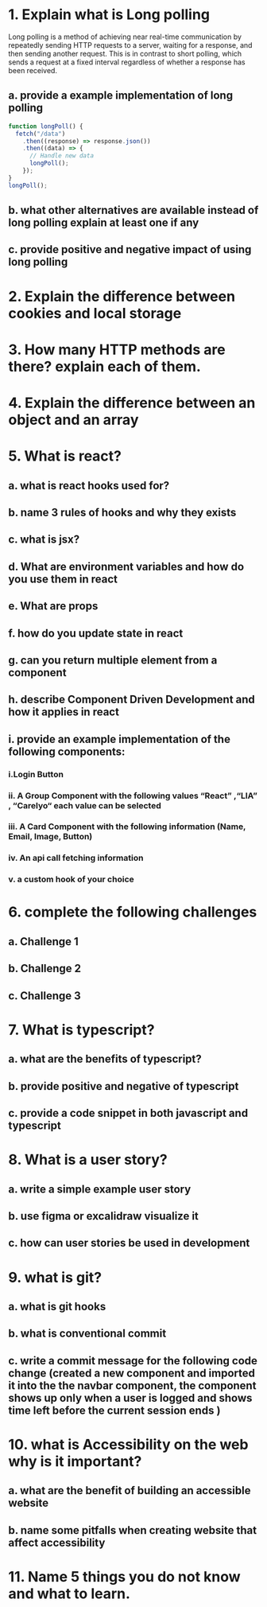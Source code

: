 # 1. Explain what is Long polling

Long polling is a method of achieving near real-time communication by repeatedly sending HTTP requests to a server, waiting for a response, and then sending another request. This is in contrast to short polling, which sends a request at a fixed interval regardless of whether a response has been received.

## a. provide a example implementation of long polling

```javascript
function longPoll() {
  fetch("/data")
    .then((response) => response.json())
    .then((data) => {
      // Handle new data
      longPoll();
    });
}
longPoll();
```

## b. what other alternatives are available instead of long polling explain at least one if any

## c. provide positive and negative impact of using long polling

# 2. Explain the difference between cookies and local storage

# 3. How many HTTP methods are there? explain each of them.

# 4. Explain the difference between an object and an array

# 5. What is react?

## a. what is react hooks used for?

## b. name 3 rules of hooks and why they exists

## c. what is jsx?

## d. What are environment variables and how do you use them in react

## e. What are props

## f. how do you update state in react

## g. can you return multiple element from a component

## h. describe Component Driven Development and how it applies in react

## i. provide an example implementation of the following components:

### i.Login Button

### ii. A Group Component with the following values “React” ,“LIA” , “Carelyo“ each value can be selected

### iii. A Card Component with the following information (Name, Email, Image, Button)

### iv. An api call fetching information

### v. a custom hook of your choice

# 6. complete the following challenges

## a. Challenge 1

## b. Challenge 2

## c. Challenge 3

# 7. What is typescript?

## a. what are the benefits of typescript?

## b. provide positive and negative of typescript

## c. provide a code snippet in both javascript and typescript

# 8. What is a user story?

## a. write a simple example user story

## b. use figma or excalidraw visualize it

## c. how can user stories be used in development

# 9. what is git?

## a. what is git hooks

## b. what is conventional commit

## c. write a commit message for the following code change (created a new component and imported it into the the navbar component, the component shows up only when a user is logged and shows time left before the current session ends )

# 10. what is Accessibility on the web why is it important?

## a. what are the benefit of building an accessible website

## b. name some pitfalls when creating website that affect accessibility

# 11. Name 5 things you do not know and what to learn.
